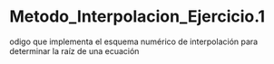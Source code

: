 # Metodo_Interpolacion_Ejercicio.1
odigo que implementa el esquema numérico de interpolación para determinar la raíz de una ecuación
